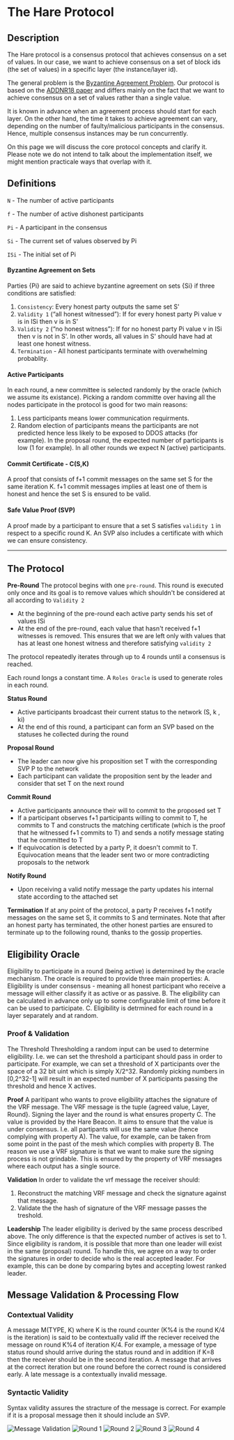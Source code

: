 # The Hare Protocol

## Description
The Hare protocol is a consensus protocol that achieves consensus on a set of values. In our case, we want to achieve consensus on a set of block ids (the set of values) in a specific layer (the instance/layer id).

The general problem is the [Byzantine Agreement Problem](https://en.wikipedia.org/wiki/Quantum_Byzantine_agreement). Our protocol is based on the [ADDNR18 paper](https://eprint.iacr.org/2018/1028.pdf) and differs mainly on the fact that we want to achieve consensus on a set of values rather than a single value.

It is known in advance when an agreement process should start for each layer. On the other hand, the time it takes to achieve agreement can vary, depending on the number of faulty/malicious participants in the consensus. Hence, multiple consensus instances may be run concurrently.  

On this page we will discuss the core protocol concepts and clarify it. Please note we do not intend to talk about the implementation itself, we might mention practicale ways that overlap with it.

## Definitions
`N` - The number of active participants

`f` - The number of active dishonest participants

`Pi` - A participant in the consensus

`Si` - The current set of values observed by Pi

`ISi` - The initial set of Pi

#### Byzantine Agreement on Sets

Parties {Pi} are said to achieve byzantine agreement on sets {Si} if three conditions are satisfied:
1. `Consistency`: Every honest party outputs the same set S'
2. `Validity 1` (“all honest witnessed”): If for every honest party Pi value v is in ISi then v is in S'
3. `Validity 2` (“no honest witness”): If for no honest party Pi value v in ISi then v is not in S'. In other words, all values in S' should have had at least one honest witness.
4. `Termination` - All honest participants terminate with overwhelming probablity.

#### Active Participants
In each round, a new committee is selected randomly by the oracle (which we assume its existance).
Picking a random committe over having all the nodes participate in the protocol is good for two main reasons:
1. Less participants means lower communication requirments.
2. Random election of participants means the participants are not predicted hence less likely to be exposed to DDOS attacks (for example).
In the proposal round, the expected number of participants is low (1 for example). In all other rounds we expect N (active) participants.

#### Commit Certificate - C(S,K)
A proof that consists of f+1 commit messages on the same set S for the same iteration K.
f+1 commit messages implies at least one of them is honest and hence the set S is ensured to be valid.

#### Safe Value Proof (SVP)
A proof made by a participant to ensure that a set S satisfies `validity 1` in respect to a specific round K. An SVP also includes a certificate with which we can ensure consistency.

---

## The Protocol

**Pre-Round**
The protocol begins with one `pre-round`. This round is executed only once and its goal is to remove values which shouldn't be considered at all according to `Validity 2`
- At the beginning of the pre-round each active party sends his set of values ISi
- At the end of the pre-round, each value that hasn't received f+1 witnesses is removed. This ensures that we are left only with values that has at least one honest witness and therefore satisfying `validity 2`

The protocol repeatedly iterates through up to 4 rounds until a consensus is reached.

Each round longs a constant time. A `Roles Oracle` is used to generate roles in each round.

**Status Round**
- Active participants broadcast their current status to the network (S, k , ki)
- At the end of this round, a participant can form an SVP based on the statuses he collected during the round

**Proposal Round**
- The leader can now give his proposition set T with the corresponding SVP P to the network
- Each participant can validate the proposition sent by the leader and consider that set T on the next round

**Commit Round**
- Active participants announce their will to commit to the proposed set T
- If a participant observes f+1 participants willing to commit to T, he commits to T and constructs the matching certificate (which is the proof that he witnessed f+1 commits to T) and sends a notify message stating that he committed to T
- If equivocation is detected by a party P, it doesn't commit to T. Equivocation means that the leader sent two or more contradicting proposals to the network

**Notify Round**
- Upon receiving a valid notify message the party updates his internal state according to the attached set

**Termination**
If at any point of the protocol, a party P receives f+1 notify messages on the same set S, it commits to S and terminates. Note that after an honest party has terminated, the other honest parties are ensured to terminate up to the following round, thanks to the gossip properties.

## Eligibility Oracle

Eligibility to participate in a round (being active) is determined by the oracle mechanism.
The oracle is required to provide three main properties:
A. Eligibility is under consensus - meaning all honest participant who receive a message will either classify it as active or as passive.
B. The eligibility can be calculated in advance only up to some configurable limit of time before it can be used to participate.
C. Eligibility is detrmined for each round in a layer separately and at random.

### Proof & Validation
The Threshold
Thresholding a random input can be used to determine eligibility. I.e. we can set the threshold a participant should pass in order to participate. For example, we can set a threshold of X participants over the space of a 32 bit uint which is simply X/2^32. Randomly picking numbers in [0,2^32-1] will result in an expected number of X participants passing the threshold and hence X actives.

**Proof**
A paritipant who wants to prove eligibility attaches the signature of the VRF message.
The VRF message is the tuple {agreed value, Layer, Round}. Signing the layer and the round is what ensures property C.
The value is provided by the Hare Beacon. It aims to ensure that the value is under consensus. I.e. all partipants will use the same value (hence complying with property A). The value, for example, can be taken from some point in the past of the mesh which complies with property B.
The reason we use a VRF signature is that we want to make sure the signing process is not grindable. This is ensured by the property of VRF messages where each output has a single source.

**Validation**
In order to validate the vrf message the receiver should:
1. Reconstruct the matching VRF message and check the signature against that message.
2. Validate the the hash of signature of the VRF message passes the treshold.

**Leadership**
The leader eligibility is derived by the same process described above. The only difference is that the expected number of actives is set to 1. Since eligibility is random, it is possible that more than one leader will exist in the same (proposal) round. To handle this, we agree on a way to order the signatures in order to decide who is the real accepted leader. For example, this can be done by comparing bytes and accepting lowest ranked leader. 

## Message Validation & Processing Flow

### Contextual Validity
A message M(TYPE, K) where K is the round counter (K%4 is the round K/4 is the iteration) is said to be contextually valid iff the reciever received the message on round K%4 of iteration K/4.
For example, a message of type status round should arrive during the status round and in addition if K=8 then the receiver should be in the second iteration.
A message that arrives at the correct iteration but one round before the correct round is considered early.
A late message is a contextually invalid message.


### Syntactic Validity
Syntax validity assures the stracture of the message is correct. For example if it is a proposal message then it should include an SVP.

![Message Validation](https://raw.githubusercontent.com/spacemeshos/protocol/hare/hare/svg/msg_validation.svg?sanitize=true)
![Round 1](https://raw.githubusercontent.com/spacemeshos/protocol/hare/hare/svg/round1.svg?sanitize=true)
![Round 2](https://raw.githubusercontent.com/spacemeshos/protocol/hare/hare/svg/round2.svg?sanitize=true)
![Round 3](https://raw.githubusercontent.com/spacemeshos/protocol/hare/hare/svg/round3.svg?sanitize=true)
![Round 4](https://raw.githubusercontent.com/spacemeshos/protocol/hare/hare/svg/round4.svg?sanitize=true)
